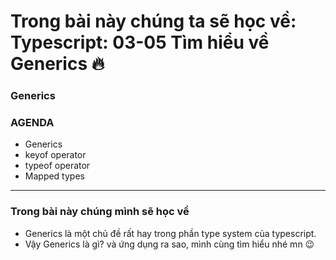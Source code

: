 # Trong bài này chúng ta sẽ học về: Typescript: 03-05 Tìm hiểu về Generics 🔥

### Generics

### AGENDA

- Generics
- keyof operator
- typeof operator
- Mapped types

---

### Trong bài này chúng mình sẽ học về

- Generics là một chủ đề rất hay trong phần type system của typescript.
- Vậy Generics là gì? và ứng dụng ra sao, mình cùng tìm hiểu nhé mn 😉

